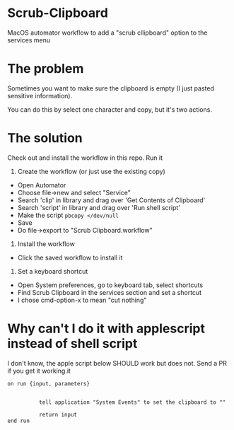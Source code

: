 # Scrub-Clipboard
MacOS automator workflow to add a "scrub cllipboard" option to the services menu

# The problem

Sometimes you want to make sure the clipboard is empty (I just pasted
sensitive information).

You can do this by select one character and copy, but it's two actions.

# The solution

Check out and install the workflow in this repo.   Run it

1. Create the workflow (or just use the existing copy)
 * Open Automator
 * Choose file->new and select "Service"
 * Search 'clip' in library and drag over 'Get Contents of Clipboard'
 * Search 'script' in library and drag over 'Run shell script'
 * Make the script `pbcopy </dev/null`
 * Save
 * Do file->export to "Scrub Clipboard.workflow"
1. Install the workflow
 * Click the saved workflow to install it
1. Set a keyboard shortcut
 * Open System preferences, go to keyboard tab, select shortcuts
 * Find Scrub Clipboard in the services section and set a shortcut
 * I chose cmd-option-x to mean "cut nothing"

# Why can't I do it with applescript instead of shell script

I don't know, the apple script below SHOULD work but does not.  Send a PR if you get it working.it

```
on run {input, parameters}
 
 
          tell application "System Events" to set the clipboard to ""
 
          return input
end run
```
